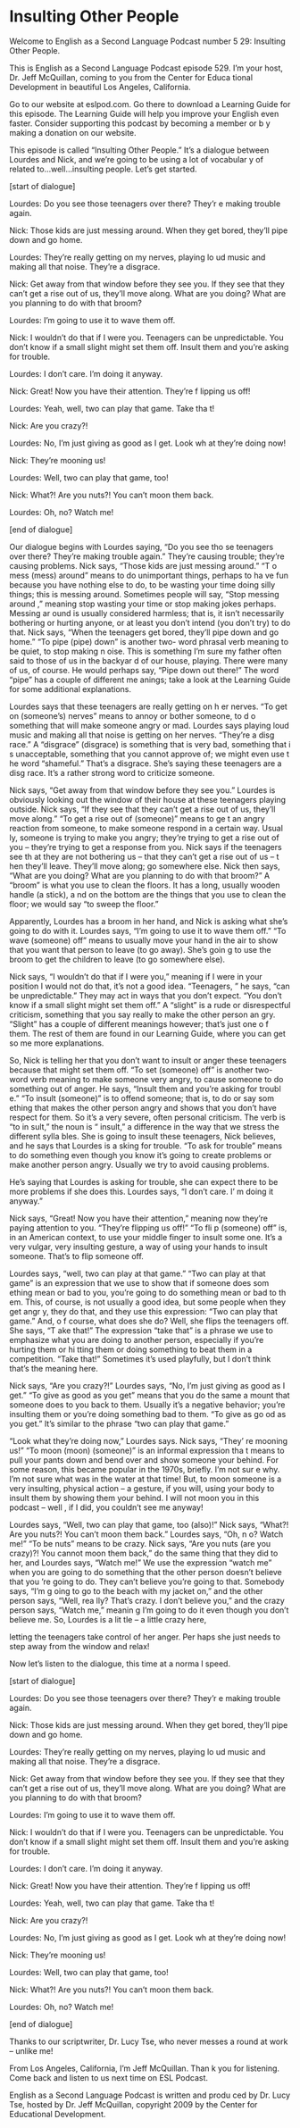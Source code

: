 # Insulting Other People

Welcome to English as a Second Language Podcast number 5 29: Insulting Other People.

This is English as a Second Language Podcast episode 529.  I’m your host, Dr. Jeff McQuillan, coming to you from the Center for Educa tional Development in beautiful Los Angeles, California.

Go to our website at eslpod.com.  Go there to download  a Learning Guide for this episode.  The Learning Guide will help you improve your  English even faster. Consider supporting this podcast by becoming a member or b y making a donation on our website.

This episode is called “Insulting Other People.”  It’s a dialogue between Lourdes and Nick, and we’re going to be using a lot of vocabular y of related to…well…insulting people.  Let’s get started.

[start of dialogue]

Lourdes:  Do you see those teenagers over there?  They’r e making trouble again.

Nick:  Those kids are just messing around.  When they get bored, they’ll pipe down and go home.

Lourdes:  They’re really getting on my nerves, playing lo ud music and making all that noise.  They’re a disgrace.

Nick:  Get away from that window before they see you.  If  they see that they can’t get a rise out of us, they’ll move along.  What are you doing?  What are you planning to do with that broom?

Lourdes:  I’m going to use it to wave them off.

Nick:  I wouldn’t do that if I were you.  Teenagers can  be unpredictable.  You don’t know if a small slight might set them off.  Insult  them and you’re asking for trouble.

Lourdes:  I don’t care.  I’m doing it anyway.

Nick:  Great!  Now you have their attention.  They’re f lipping us off!

 Lourdes:  Yeah, well, two can play that game.  Take tha t!

Nick:  Are you crazy?!

Lourdes:  No, I’m just giving as good as I get.  Look wh at they’re doing now!

Nick:  They’re mooning us!

Lourdes:  Well, two can play that game, too!

Nick:  What?!  Are you nuts?!  You can’t moon them back.

Lourdes:  Oh, no?  Watch me!

[end of dialogue]

Our dialogue begins with Lourdes saying, “Do you see tho se teenagers over there?  They’re making trouble again.”  They’re causing trouble; they’re causing problems.  Nick says, “Those kids are just messing around.”  “T o mess (mess) around” means to do unimportant things, perhaps to ha ve fun because you have nothing else to do, to be wasting your time doing silly things; this is messing around.  Sometimes people will say, “Stop messing around ,” meaning stop wasting your time or stop making jokes perhaps.  Messing ar ound is usually considered harmless; that is, it isn’t necessarily bothering or hurting anyone, or at least you don’t intend (you don’t try) to do that.  Nick says, “When the teenagers get bored, they’ll pipe down and go home.”  “To pipe  (pipe) down” is another two- word phrasal verb meaning to be quiet, to stop making n oise.  This is something I’m sure my father often said to those of us in the backyar d of our house, playing. There were many of us, of course.  He would perhaps say,  “Pipe down out there!”  The word “pipe” has a couple of different me anings; take a look at the Learning Guide for some additional explanations.

Lourdes says that these teenagers are really getting on h er nerves.  “To get on (someone’s) nerves” means to annoy or bother someone, to d o something that will make someone angry or mad.  Lourdes says playing loud music and making all that noise is getting on her nerves.  “They’re a disg race.”  A “disgrace” (disgrace) is something that is very bad, something that i s unacceptable, something that you cannot approve of; we might even use t he word “shameful.” That’s a disgrace.  She’s saying these teenagers are a disg race.  It’s a rather strong word to criticize someone.

 Nick says, “Get away from that window before they see you.”   Lourdes is obviously looking out the window of their house at these  teenagers playing outside.  Nick says, “If they see that they can’t get a rise out of us, they’ll move along.”  “To get a rise out of (someone)” means to ge t an angry reaction from someone, to make someone respond in a certain way.  Usual ly, someone is trying to make you angry; they’re trying to get a rise out  of you – they’re trying to get a response from you.  Nick says if the teenagers see th at they are not bothering us – that they can’t get a rise out of us – t hen they’ll leave.  They’ll move along; go somewhere else.  Nick then says, “What are you doing?  What are you planning to do with that broom?”  A “broom” is what you use to clean the floors.  It has a long, usually wooden handle (a stick), a nd on the bottom are the things that you use to clean the floor; we would say “to  sweep the floor.”

Apparently, Lourdes has a broom in her hand, and Nick is asking what she’s going to do with it.  Lourdes says, “I’m going to use it  to wave them off.”  “To wave (someone) off” means to usually move your hand in the air to show that you want that person to leave (to go away).  She’s goin g to use the broom to get the children to leave (to go somewhere else).

Nick says, “I wouldn’t do that if I were you,” meaning if  I were in your position I would not do that, it’s not a good idea.  “Teenagers, ” he says, “can be unpredictable.”  They may act in ways that you don’t expect.   “You don’t know if a small slight might set them off.”  A “slight” is a rude or disrespectful criticism, something that you say really to make the other person an gry.  “Slight” has a couple of different meanings however; that’s just one o f them.  The rest of them are found in our Learning Guide, where you can get so me more explanations.

So, Nick is telling her that you don’t want to insult or  anger these teenagers because that might set them off.  “To set (someone) off”  is another two-word verb meaning to make someone very angry, to cause someone to do something out of anger.  He says, “Insult them and you’re asking for troubl e.”  “To insult (someone)” is to offend someone; that is, to do or say som ething that makes the other person angry and shows that you don’t have respect for them.  So it’s a very severe, often personal criticism.  The verb is “to in sult,” the noun is “ insult,” a difference in the way that we stress the different sylla bles.  She is going to insult these teenagers, Nick believes, and he says that Lourdes is a sking for trouble. “To ask for trouble” means to do something even though you know it’s going to create problems or make another person angry.  Usually we  try to avoid causing problems.

He’s saying that Lourdes is asking for trouble, she can expect  there to be more problems if she does this.  Lourdes says, “I don’t care.  I’ m doing it anyway.”

 Nick says, “Great!  Now you have their attention,” meaning  now they’re paying attention to you.  “They’re flipping us off!”  “To fli p (someone) off” is, in an American context, to use your middle finger to insult some one.  It’s a very vulgar, very insulting gesture, a way of using your hands to insult someone.  That’s to flip someone off.

Lourdes says, “well, two can play at that game.”  “Two can play at that game” is an expression that we use to show that if someone does som ething mean or bad to you, you’re going to do something mean or bad to th em.  This, of course, is not usually a good idea, but some people when they get angr y, they do that, and they use this expression: “Two can play that game.”  And, o f course, what does she do?  Well, she flips the teenagers off.  She says, “T ake that!”  The expression “take that” is a phrase we use to emphasize what  you are doing to another person, especially if you’re hurting them or hi tting them or doing something to beat them in a competition.  “Take that!”   Sometimes it’s used playfully, but I don’t think that’s the meaning here.

Nick says, “Are you crazy?!”  Lourdes says, “No, I’m just giving  as good as I get.” “To give as good as you get” means that you do the same a mount that someone does to you back to them.  Usually it’s a negative behavior;  you’re insulting them or you’re doing something bad to them.  “To give as go od as you get.”  It’s similar to the phrase “two can play that game.”

“Look what they’re doing now,” Lourdes says.  Nick says, “They’ re mooning us!” “To moon (moon) (someone)” is an informal expression tha t means to pull your pants down and bend over and show someone your behind.  For some reason, this became popular in the 1970s, briefly.  I’m not sur e why.  I’m not sure what was in the water at that time!  But, to moon someone is a very insulting, physical action – a gesture, if you will, using your body to insult  them by showing them your behind.  I will not moon you in this podcast – well , if I did, you couldn’t see me anyway!

Lourdes says, “Well, two can play that game, too (also)!”   Nick says, “What?!  Are you nuts?!  You can’t moon them back.”  Lourdes says, “Oh, n o?  Watch me!” “To be nuts” means to be crazy.  Nick says, “Are you nuts (are  you crazy)?!  You cannot moon them back,” do the same thing that they did  to her, and Lourdes says, “Watch me!”  We use the expression “watch me” when you are going to do something that the other person doesn’t believe that you ’re going to do.  They can’t believe you’re going to that.  Somebody says, “I’m g oing to go to the beach with my jacket on,” and the other person says, “Well, rea lly?  That’s crazy.  I don’t believe you,” and the crazy person says, “Watch me,” meanin g I’m going to do it even though you don’t believe me.  So, Lourdes is a lit tle – a little crazy here,

 letting the teenagers take control of her anger.  Per haps she just needs to step away from the window and relax!

Now let’s listen to the dialogue, this time at a norma l speed.

[start of dialogue]

Lourdes:  Do you see those teenagers over there?  They’r e making trouble again.

Nick:  Those kids are just messing around.  When they get bored, they’ll pipe down and go home.

Lourdes:  They’re really getting on my nerves, playing lo ud music and making all that noise.  They’re a disgrace.

Nick:  Get away from that window before they see you.  If  they see that they can’t get a rise out of us, they’ll move along.  What are you doing?  What are you planning to do with that broom?

Lourdes:  I’m going to use it to wave them off.

Nick:  I wouldn’t do that if I were you.  Teenagers can  be unpredictable.  You don’t know if a small slight might set them off.  Insult  them and you’re asking for trouble.

Lourdes:  I don’t care.  I’m doing it anyway.

Nick:  Great!  Now you have their attention.  They’re f lipping us off!

Lourdes:  Yeah, well, two can play that game.  Take tha t!

Nick:  Are you crazy?!

Lourdes:  No, I’m just giving as good as I get.  Look wh at they’re doing now!

Nick:  They’re mooning us!

Lourdes:  Well, two can play that game, too!

Nick:  What?!  Are you nuts?!  You can’t moon them back.

 Lourdes:  Oh, no?  Watch me!

[end of dialogue]

Thanks to our scriptwriter, Dr. Lucy Tse, who never messes a round at work – unlike me!

From Los Angeles, California, I’m Jeff McQuillan.  Than k you for listening.  Come back and listen to us next time on ESL Podcast.

English as a Second Language Podcast is written and produ ced by Dr. Lucy Tse, hosted by Dr. Jeff McQuillan, copyright 2009 by the Center  for Educational Development.


